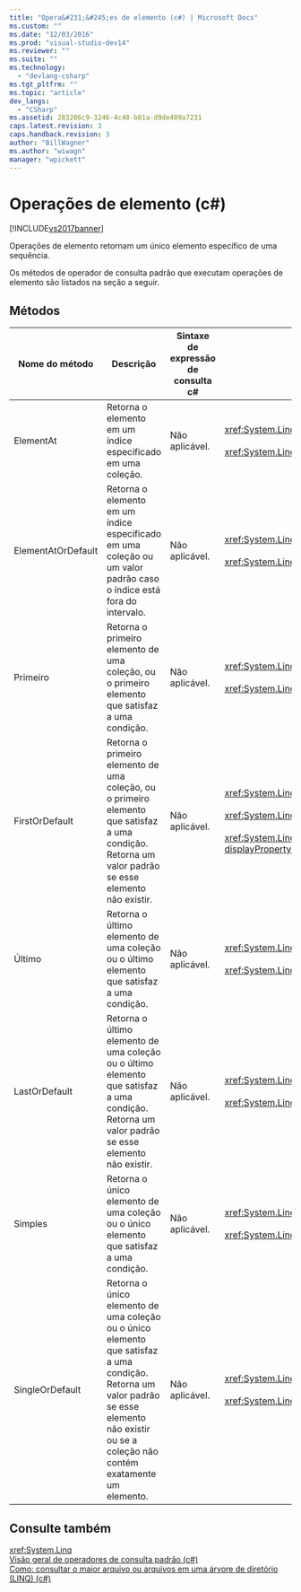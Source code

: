 ```yaml
---
title: "Opera&#231;&#245;es de elemento (c#) | Microsoft Docs"
ms.custom: ""
ms.date: "12/03/2016"
ms.prod: "visual-studio-dev14"
ms.reviewer: ""
ms.suite: ""
ms.technology: 
  - "devlang-csharp"
ms.tgt_pltfrm: ""
ms.topic: "article"
dev_langs: 
  - "CSharp"
ms.assetid: 283206c9-3246-4c48-b01a-d9de409a7231
caps.latest.revision: 3
caps.handback.revision: 3
author: "BillWagner"
ms.author: "wiwagn"
manager: "wpickett"
---
```

# Opera&#231;&#245;es de elemento (c#)
[!INCLUDE[vs2017banner](../../../../csharp/includes/vs2017banner.md)]

Operações de elemento retornam um único elemento específico de uma sequência.  
  
 Os métodos de operador de consulta padrão que executam operações de elemento são listados na seção a seguir.  
  
## Métodos  
  
|Nome do método|Descrição|Sintaxe de expressão de consulta c\#|Mais Informações|  
|--------------------|---------------|------------------------------------------|----------------------|  
|ElementAt|Retorna o elemento em um índice especificado em uma coleção.|Não aplicável.|<xref:System.Linq.Enumerable.ElementAt%2A?displayProperty=fullName><br /><br /> <xref:System.Linq.Queryable.ElementAt%2A?displayProperty=fullName>|  
|ElementAtOrDefault|Retorna o elemento em um índice especificado em uma coleção ou um valor padrão caso o índice está fora do intervalo.|Não aplicável.|<xref:System.Linq.Enumerable.ElementAtOrDefault%2A?displayProperty=fullName><br /><br /> <xref:System.Linq.Queryable.ElementAtOrDefault%2A?displayProperty=fullName>|  
|Primeiro|Retorna o primeiro elemento de uma coleção, ou o primeiro elemento que satisfaz a uma condição.|Não aplicável.|<xref:System.Linq.Enumerable.First%2A?displayProperty=fullName><br /><br /> <xref:System.Linq.Queryable.First%2A?displayProperty=fullName>|  
|FirstOrDefault|Retorna o primeiro elemento de uma coleção, ou o primeiro elemento que satisfaz a uma condição. Retorna um valor padrão se esse elemento não existir.|Não aplicável.|<xref:System.Linq.Enumerable.FirstOrDefault%2A?displayProperty=fullName><br /><br /> <xref:System.Linq.Queryable.FirstOrDefault%2A?displayProperty=fullName><br /><br /> <xref:System.Linq.Queryable.FirstOrDefault%60%601%28System.Linq.IQueryable%7B%60%600%7D%29?displayProperty=fullName>|  
|Último|Retorna o último elemento de uma coleção ou o último elemento que satisfaz a uma condição.|Não aplicável.|<xref:System.Linq.Enumerable.Last%2A?displayProperty=fullName><br /><br /> <xref:System.Linq.Queryable.Last%2A?displayProperty=fullName>|  
|LastOrDefault|Retorna o último elemento de uma coleção ou o último elemento que satisfaz a uma condição. Retorna um valor padrão se esse elemento não existir.|Não aplicável.|<xref:System.Linq.Enumerable.LastOrDefault%2A?displayProperty=fullName><br /><br /> <xref:System.Linq.Queryable.LastOrDefault%2A?displayProperty=fullName>|  
|Simples|Retorna o único elemento de uma coleção ou o único elemento que satisfaz a uma condição.|Não aplicável.|<xref:System.Linq.Enumerable.Single%2A?displayProperty=fullName><br /><br /> <xref:System.Linq.Queryable.Single%2A?displayProperty=fullName>|  
|SingleOrDefault|Retorna o único elemento de uma coleção ou o único elemento que satisfaz a uma condição. Retorna um valor padrão se esse elemento não existir ou se a coleção não contém exatamente um elemento.|Não aplicável.|<xref:System.Linq.Enumerable.SingleOrDefault%2A?displayProperty=fullName><br /><br /> <xref:System.Linq.Queryable.SingleOrDefault%2A?displayProperty=fullName>|  
  
## Consulte também  
 <xref:System.Linq>   
 [Visão geral de operadores de consulta padrão \(c\#\)](../../../../visual-basic/programming-guide/concepts/linq/standard-query-operators-overview.md)   
 [Como: consultar o maior arquivo ou arquivos em uma árvore de diretório \(LINQ\) \(c\#\)](../../../../csharp/programming-guide/concepts/linq/how-to-query-for-the-largest-file-or-files-in-a-directory-tree-linq.md)